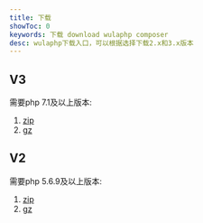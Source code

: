 ```yaml
---
title: 下载
showToc: 0
keywords: 下载 download wulaphp composer
desc: wulaphp下载入口，可以根据选择下载2.x和3.x版本
---
```


## V3

需要php 7.1及以上版本:

1. [zip](https://www.wulaphp.com/wulaphp-latest.zip)
2. [gz](https://www.wulaphp.com/wulaphp-latest.tar.gz)

## V2

需要php 5.6.9及以上版本:

1. [zip](https://www.wulaphp.com/wulaphp-v2.zip)
2. [gz](https://www.wulaphp.com/wulaphp-v2.tar.gz)
